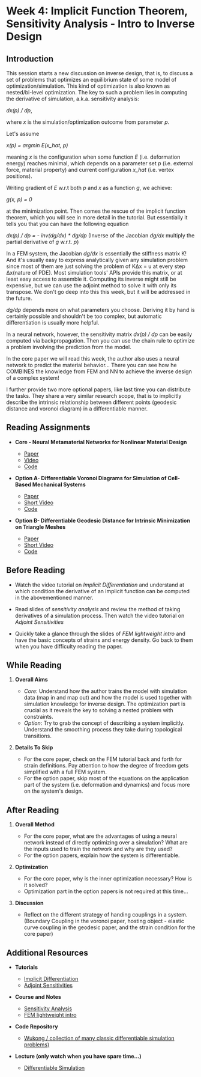 # Week 4: Implicit Function Theorem, Sensitivity Analysis - Intro to Inverse Design
## Introduction

This session starts a new discussion on inverse design, that is, to discuss a set of problems that optimizes an equilibrium state of some model of optimization/simulation. This kind of optimization is also known as nested/bi-level optimization.
The key to such a problem lies in computing the derivative of simulation, a.k.a. sensitivity analysis:

*dx(p) / dp*, 

where *x* is the simulation/optimization outcome from parameter *p*.

Let's assume 

*x(p) = argmin E(x_hat, p)*

meaning *x* is the configuration when some function *E* (i.e. deformation energy) reaches minimal, which depends on a parameter set *p* (i.e. external force, material property) and current configuration *x_hat* (i.e. vertex positions).

Writing gradient of *E* w.r.t both *p* and *x* as a function *g*, we achieve: 

*g(x, p) = 0*

at the minimization point. Then comes the rescue of the implicit function theorem, which you will see in more detail in the tutorial. But essentially it tells you that you can have the following equation

*dx(p) / dp = - inv(dg/dx) * dg/dp* (Inverse of the Jacobian *dg/dx* multiply the partial derivative of *g* w.r.t. *p*)

In a FEM system, the Jacobian *dg/dx* is essentially the stiffness matrix K! And it's usually easy to express analytically given any simulation problem since most of them are just solving the problem of KΔx = u at every step Δx(nature of PDE). 
Most simulation tools' APIs provide this matrix, or at least easy access to assemble it. Computing its inverse might still be expensive, but we can use the adjoint method to solve it with only its transpose. We don't go deep into this this week, but it will be addressed in the future.

*dg/dp* depends more on what parameters you choose. Deriving it by hand is certainly possible and shouldn't be too complex, but automatic differentiation is usually more helpful.

In a neural network, however, the sensitivity matrix *dx(p) / dp* can be easily computed via backpropagation. Then you can use the chain rule to optimize a problem involving the prediction from the model.

In the core paper we will read this week, the author also uses a neural network to predict the material behavior... There you can see how he COMBINES the knowledge from FEM and NN to achieve the inverse design of a complex system!

I further provide two more optional papers, like last time you can distribute the tasks. They share a very similar research scope, that is to implicitly describe the intrinsic relationship between different points (geodesic distance and voronoi diagram) in a differentiable manner. 

## Reading Assignments

- **Core - Neural Metamaterial Networks for Nonlinear Material Design**
  - [Paper](https://arxiv.org/pdf/2309.10600)
  - [Video](https://www.youtube.com/watch?v=NHLYxoZ2O_s&ab_channel=ComputationalRoboticsLab)
  - [Code](https://github.com/liyuesolo/NeuralMetamaterialNetwork)
 
- **Option A- Differentiable Voronoi Diagrams for Simulation of Cell-Based Mechanical Systems**
  - [Paper](https://arxiv.org/pdf/2404.18629)
  - [Short Video](https://www.youtube.com/watch?v=wbBJ4v9VyR0&ab_channel=ComputationalRoboticsLab)
  - [Code](https://github.com/lnumerow-ethz/VoronoiCellSim)
 
- **Option B- Differentiable Geodesic Distance for Intrinsic Minimization on Triangle Meshes**
  - [Paper](https://arxiv.org/pdf/2404.18610)
  - [Short Video](https://www.youtube.com/watch?v=R0TByqlbsXQ&ab_channel=ComputationalRoboticsLab)
  - [Code](https://github.com/liyuesolo/DifferentiableGeodesics)
    
## Before Reading 

- Watch the video tutorial on *Implicit Differentiation* and understand at which condition the derivative of an implicit function can be computed in the abovementioned manner.

- Read slides of *sensitivity analysis* and review the method of taking derivatives of a simulation process. Then watch the video tutorial on *Adjoint Sensitivities*

- Quickly take a glance through the slides of *FEM lightweight intro* and have the basic concepts of strains and energy density. Go back to them when you have difficulty reading the paper.


## While Reading
1. **Overall Aims**
   - *Core*: Understand how the author trains the model with simulation data (map in and map out) and how the model is used together with simulation knowledge for inverse design. The optimization part is crucial as it reveals the key to solving a nested problem with constraints.
   - *Option*: Try to grab the concept of describing a system implicitly. Understand the smoothing process they take during topological transitions.

2. **Details To Skip**
   - For the core paper, check on the FEM tutorial back and forth for strain definitions. Pay attention to how the degree of freedom gets simplified with a full FEM system.
   - For the option paper, skip most of the equations on the application part of the system (i.e. deformation and dynamics) and focus more on the system's design.
    
## After Reading

1. **Overall Method**
   - For the core paper, what are the advantages of using a neural network instead of directly optimizing over a simulation? What are the inputs used to train the network and why are they used?
   - For the option papers, explain how the system is differentiable.
     
2. **Optimization**
   - For the core paper, why is the inner optimization necessary? How is it solved?
   - Optimization part in the option papers is not required at this time...
  
3. **Discussion**
   - Reflect on the different strategy of handing couplings in a system. (Boundary Coupling in the voronoi paper, hosting object - elastic curve coupling in the geodesic paper, and the strain condition for the core paper)

## Additional Resources

- **Tutorials**
  - [Implicit Differentiation](https://www.3blue1brown.com/lessons/implicit-differentiation)
  - [Adjoint Sensitivities](https://www.youtube.com/watch?v=MlHKW7Ja-qs&ab_channel=MachineLearning%26Simulation)
    
- **Course and Notes**
  - [Sensitivity Analysis](https://crl.ethz.ch/teaching/computational-fab-19/slides/sensitivityAnalysis.pdf)
  - [FEM lightweight intro](https://www.cs.cmu.edu/~scoros/cs15869-s15/lectures/08-FEM.pdf)

- **Code Repository**
  - [Wukong / collection of many classic differentiable simulation problems)](https://github.com/liyuesolo/Wukong2024/tree/master)
 
- **Lecture (only watch when you have spare time...)**
  - [Differentiable Simulation](https://www.youtube.com/watch?v=atCFu-vwyVw&t=1261s&ab_channel=%E6%9C%B1%E5%AD%90%E5%8E%9A)  

